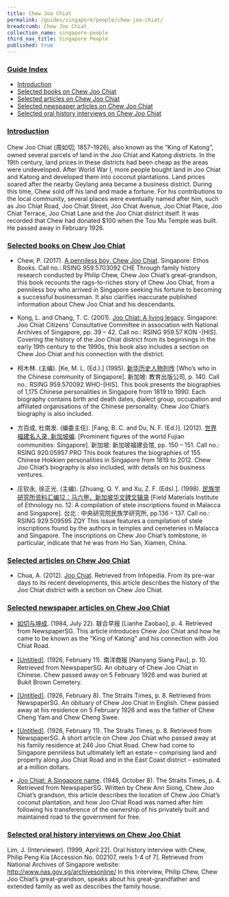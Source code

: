 ```yaml
---
title: Chew Joo Chiat
permalink: /guides/singapore/people/chew-joo-chiat/
breadcrumb: Chew Joo Chiat
collection_name: singapore-people
third_nav_title: Singapore People
published: true
---
```


### <u>Guide Index</u>

* [Introduction](#introduction)
* [Selected books on Chew Joo Chiat](#selected-books-on-chew-joo-chiat)
* [Selected articles on Chew Joo Chiat](#selected-articles-on-chew-joo-chiat)
* [Selected newspaper articles on Chew Joo Chiat](#selected-newspaper-articles-on-chew-joo-chiat)
* [Selected oral history interviews on Chew Joo Chiat](#selected-oral-history-interviews-on-chew-joo-chiat)


### <u>Introduction</u>

Chew Joo Chiat (周如切; 1857–1926), also known as the “King of Katong”, owned several parcels of land in the Joo Chiat and Katong districts. In the 19th century, land prices in these districts had been cheap as the areas were undeveloped. After World War I, more people bought land in Joo Chiat and Katong and developed them into coconut plantations. Land prices soared after the nearby Geylang area became a business district. During this time, Chew sold off his land and made a fortune. For his contributions to the local community, several places were eventually named after him, such as Joo Chiat Road, Joo Chiat Street, Joo Chiat Avenue, Joo Chiat Place, Joo Chiat Terrace, Joo Chiat Lane and the Joo Chiat district itself. It was recorded that Chew had donated $100 when the Tou Mu Temple was built. He passed away in February 1926.


### <u>Selected books on Chew Joo Chiat</u>

* Chew, P. (2017). [A penniless boy, Chew Joo Chiat](http://eservice.nlb.gov.sg/item_holding_s.aspx?bid=202800059). Singapore: Ethos Books.
Call no.: RSING 959.5703092 CHE
Through family history research conducted by Philip Chew, Chew Joo Chiat’s great-grandson, this book recounts the rags-to-riches story of Chew Joo Chiat, from a penniless boy who arrived in Singapore seeking his fortune to becoming a successful businessman. It also clarifies inaccurate published information about Chew Joo Chiat and his descendants.


* Kong, L. and Chang, T. C. (2001). [Joo Chiat: A living legacy](http://eservice.nlb.gov.sg/item_holding_s.aspx?bid=10354011). Singapore: Joo Chiat Citizens’ Consultative Committee in association with National Archives of Singapore, pp. 39 – 42.
Call no.: RSING 959.57 KON -\[HIS\].
Covering the history of the Joo Chiat district from its beginnings in the early 19th century to the 1990s, this book also includes a section on Chew Joo Chiat and his connection with the district.


* 柯木林. (主编). [Ke, M. L. (Ed.).] (1995). [新华历史人物列传](http://eservice.nlb.gov.sg/item_holding_s.aspx?bid=84500628)  [Who’s who in the Chinese community of Singapore]. 新加坡: 教育出版公司, p. 140.
Call no.: RSING 959.570092 WHO-\[HIS\].
This book presents the biographies of 1,175 Chinese personalities in Singapore from 1819 to 1990. Each biography contains birth and death dates, dialect group, occupation and affiliated organisations of the Chinese personality. Chew Joo Chiat’s biography is also included.


* 方百成, 杜南发. (编委主任). [Fang, B. C. and Du, N. F. (Ed.)]. (2012). [世界福建名人录, 新加坡编](http://eservice.nlb.gov.sg/item_holding_s.aspx?bid=200125706). [Prominent figures of the world Fujian communities: Singapore]. 新加坡: 新加坡福建会馆, pp. 150 – 151.
Call no.: RSING 920.05957 PRO
This book features the biographies of 155 Chinese Hokkien personalities in Singapore from 1819 to 2012. Chew Joo Chiat’s biography is also included, with details on his business ventures.


* 庄钦永, 徐正光. (主编). [Zhuang, Q. Y. and Xu, Z. F. (Eds).]. (1998). [民族学研究所资料汇编12：马六甲、新加坡华文碑文辑录](http://eservice.nlb.gov.sg/item_holding_s.aspx?bid=84534682) [Field Materials Institute of Ethnology no. 12: A compilation of stele inscriptions found in Malacca and Singapore]. 台北 : 中央研究院民族学研究所, pp.136 – 137.
Call no.: RSING 929.509595 ZQY
This issue features a compilation of stele inscriptions found by the authors in temples and cemeteries in Malacca and Singapore. The inscriptions on Chew Joo Chiat’s tombstone, in particular, indicate that he was from Ho San, Xiamen, China.


### <u>Selected articles on Chew Joo Chiat</u>

* Chua, A. (2012). [Joo Chiat](http://eresources.nlb.gov.sg/infopedia/articles/SIP_946__2008-11-13.html). Retrieved from Infopedia.
From its pre-war days to its recent developments, this article describes the history of the Joo Chiat district with a section on Chew Joo Chiat.


### <u>Selected newspaper articles on Chew Joo Chiat</u>

* [如切与坤成](http://eresources.nlb.gov.sg/newspapers/Digitised/Article/lhzb19840722-1.2.12.10). (1984, July 22). 联合早报 [Lianhe Zaobao], p. 4. Retrieved from NewspaperSG.
This article introduces Chew Joo Chiat and how he came to be known as the “King of Katong” and his connection with Joo Chiat Road.


* [[Untitled]](http://eresources.nlb.gov.sg/newspapers/Digitised/Article/nysp19260211-1.2.18.4). (1926, February 11). 南洋商报 [Nanyang Siang Pau], p. 10. Retrieved from NewspaperSG.
An obituary of Chew Joo Chiat in Chinese. Chew passed away on 5 February 1926 and was buried at Bukit Brown Cemetery.


* [[Untitled]](http://eresources.nlb.gov.sg/newspapers/Digitised/Article/straitstimes19260208-1.2.25). (1926, February 8). The Straits Times, p. 8. Retrieved from NewspaperSG.
An obituary of Chew Joo Chiat in English. Chew passed away at his residence on 5 February 1926 and was the father of Chew Cheng Yam and Chew Cheng Swee.


* [[Untitled]](http://eresources.nlb.gov.sg/newspapers/Digitised/Article/straitstimes19260211-1.2.42). (1926, February 11). The Straits Times, p. 8. Retrieved from NewspaperSG.
A short article on Chew Joo Chiat who passed away at his family residence at 246 Joo Chiat Road. Chew had come to Singapore penniless but ultimately left an estate – comprising land and property along Joo Chiat Road and in the East Coast district – estimated at a million dollars.


* [Joo Chiat: A Singapore name](http://eresources.nlb.gov.sg/newspapers/Digitised/Article/straitstimes19481008-1.2.44.1). (1948, October 8). The Straits Times, p. 4. Retrieved from NewspaperSG.
Written by Chew Ann Siong, Chew Joo Chiat’s grandson, this article describes the location of Chew Joo Chiat’s coconut plantation, and how Joo Chiat Road was named after him following his transference of the ownership of his privately built and maintained road to the government for free.


### <u>Selected oral history interviews on Chew Joo Chiat</u>

Lim, J. (Interviewer). (1999, April 22). Oral history interview with Chew, Philip Peng Kia [Accession No. 002107, reels 1-4 of 7]. Retrieved from National Archives of Singapore website: http://www.nas.gov.sg/archivesonline/
In this interview, Philip Chew, Chew Joo Chiat’s great-grandson, speaks about his great-grandfather and extended family as well as describes the family house.